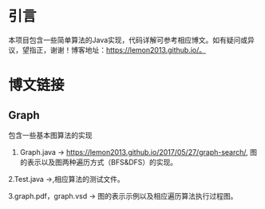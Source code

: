 # 引言
本项目包含一些简单算法的Java实现，代码详解可参考相应博文。如有疑问或异议，望指正，谢谢！博客地址：https://lemon2013.github.io/。
# 博文链接
## Graph
包含一些基本图算法的实现  

1. Graph.java -> https://lemon2013.github.io/2017/05/27/graph-search/, 图的表示以及图两种遍历方式（BFS&DFS）的实现。  

2.Test.java ->,相应算法的测试文件。  

3.graph.pdf，graph.vsd -> 图的表示示例以及相应遍历算法执行过程图。



